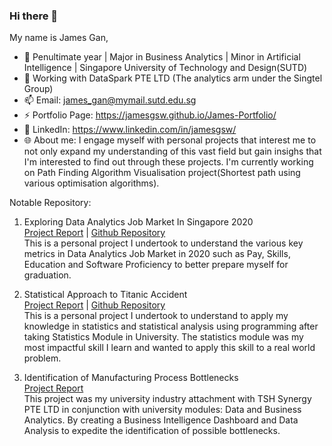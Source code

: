 ### Hi there 👋

My name is James Gan,

- 📖   Penultimate year | Major in Business Analytics | Minor in Artificial Intelligence | Singapore University of Technology and Design(SUTD)
- 🔭   Working with DataSpark PTE LTD (The analytics arm under the Singtel Group)
- 📫   Email: james_gan@mymail.sutd.edu.sg
- ⚡   Portfolio Page: https://jamesgsw.github.io/James-Portfolio/
- 🔗   LinkedIn: https://www.linkedin.com/in/jamesgsw/
- 🌐   About me: I engage myself with personal projects that interest me to not only expand my understanding of this vast field but gain insighs that I'm interested to find out through these projects. I'm currently working on Path Finding Algorithm Visualisation project(Shortest path using various optimisation algorithms).

Notable Repository:
1. Exploring Data Analytics Job Market In Singapore 2020 <br/>
[Project Report](https://jamesgsw.github.io/James-Portfolio/projects/job-market/) | [Github Repository](https://github.com/jamesgsw/Exploring-Data-and-Analytics-Job-Market-Outlook-in-Singapore-2020) <br/>
This is a personal project I undertook to understand the various key metrics in  Data Analytics Job Market in 2020 such as Pay, Skills, Education and Software Proficiency to better prepare myself for graduation.

2. Statistical Approach to Titanic Accident <br/>
[Project Report](https://jamesgsw.github.io/James-Portfolio/projects/titanic-accident/) | [Github Repository](https://github.com/jamesgsw/A-Statistical-Approach-to-the-Titanic-Accident) <br/>
This is a personal project I undertook to understand to apply my knowledge in statistics and statistical analysis using programming after taking Statistics Module in University. The statistics module was my most impactful skill I learn and wanted to apply this skill to a real world problem.

3. Identification of Manufacturing Process Bottlenecks <br/>
[Project Report](https://jamesgsw.github.io/James-Portfolio/projects/tsh-manufacturing-bottleneck/) <br/>
This project was my university industry attachment with TSH Synergy PTE LTD in conjunction with university modules: Data and Business Analytics. By creating a Business Intelligence Dashboard and Data Analysis to expedite the identification of possible bottlenecks.

<!--
- 🌱 I’m currently learning ...
- 👯 I’m looking to collaborate on ...
- 🤔 I’m looking for help with ...
- 💬 Ask me about ...
-->
